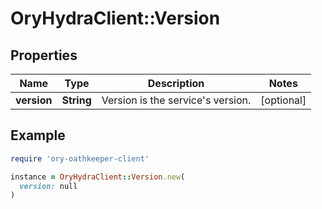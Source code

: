 # OryHydraClient::Version

## Properties

| Name | Type | Description | Notes |
| ---- | ---- | ----------- | ----- |
| **version** | **String** | Version is the service&#39;s version. | [optional] |

## Example

```ruby
require 'ory-oathkeeper-client'

instance = OryHydraClient::Version.new(
  version: null
)
```

